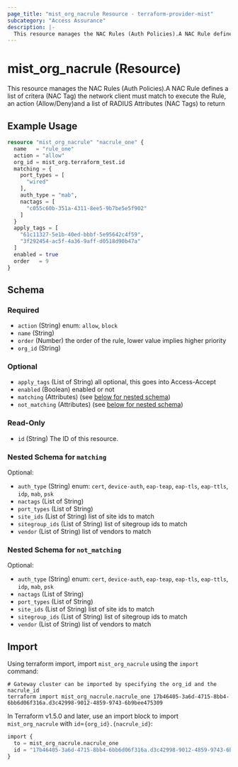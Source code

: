 ```yaml
---
page_title: "mist_org_nacrule Resource - terraform-provider-mist"
subcategory: "Access Assurance"
description: |-
  This resource manages the NAC Rules (Auth Policies).A NAC Rule defines a list of critera (NAC Tag) the network client must match to execute the Rule, an action (Allow/Deny)and a list of RADIUS Attributes (NAC Tags) to return
---
```


# mist_org_nacrule (Resource)

This resource manages the NAC Rules (Auth Policies).A NAC Rule defines a list of critera (NAC Tag) the network client must match to execute the Rule, an action (Allow/Deny)and a list of RADIUS Attributes (NAC Tags) to return


## Example Usage

```terraform
resource "mist_org_nacrule" "nacrule_one" {
  name   = "rule_one"
  action = "allow"
  org_id = mist_org.terraform_test.id
  matching = {
    port_types = [
      "wired"
    ],
    auth_type = "mab",
    nactags = [
      "c055c60b-351a-4311-8ee5-9b7be5e5f902"
    ]
  }
  apply_tags = [
    "61c11327-5e1b-40ed-bbbf-5e95642c4f59",
    "3f292454-ac5f-4a36-9aff-d0518d90b47a"
  ]
  enabled = true
  order   = 9
}
```

<!-- schema generated by tfplugindocs -->
## Schema

### Required

- `action` (String) enum: `allow`, `block`
- `name` (String)
- `order` (Number) the order of the rule, lower value implies higher priority
- `org_id` (String)

### Optional

- `apply_tags` (List of String) all optional, this goes into Access-Accept
- `enabled` (Boolean) enabled or not
- `matching` (Attributes) (see [below for nested schema](#nestedatt--matching))
- `not_matching` (Attributes) (see [below for nested schema](#nestedatt--not_matching))

### Read-Only

- `id` (String) The ID of this resource.

<a id="nestedatt--matching"></a>
### Nested Schema for `matching`

Optional:

- `auth_type` (String) enum: `cert`, `device-auth`, `eap-teap`, `eap-tls`, `eap-ttls`, `idp`, `mab`, `psk`
- `nactags` (List of String)
- `port_types` (List of String)
- `site_ids` (List of String) list of site ids to match
- `sitegroup_ids` (List of String) list of sitegroup ids to match
- `vendor` (List of String) list of vendors to match


<a id="nestedatt--not_matching"></a>
### Nested Schema for `not_matching`

Optional:

- `auth_type` (String) enum: `cert`, `device-auth`, `eap-teap`, `eap-tls`, `eap-ttls`, `idp`, `mab`, `psk`
- `nactags` (List of String)
- `port_types` (List of String)
- `site_ids` (List of String) list of site ids to match
- `sitegroup_ids` (List of String) list of sitegroup ids to match
- `vendor` (List of String) list of vendors to match



## Import
Using terraform import, import `mist_org_nacrule` using the `import` command:
```shell
# Gateway cluster can be imported by specifying the org_id and the nacrule_id
terraform import mist_org_nacrule.nacrule_one 17b46405-3a6d-4715-8bb4-6bb6d06f316a.d3c42998-9012-4859-9743-6b9bee475309
```


In Terraform v1.5.0 and later, use an import block to import `mist_org_nacrule` with `id`=`{org_id}.{nacrule_id}`:

```tf
import {
  to = mist_org_nacrule.nacrule_one
  id = "17b46405-3a6d-4715-8bb4-6bb6d06f316a.d3c42998-9012-4859-9743-6b9bee475309"
}
```